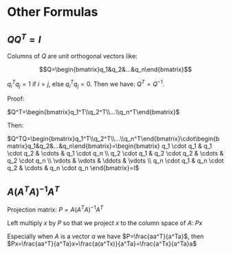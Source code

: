 # Other Formulas
## $QQ^T=I$
Columns of $Q$ are unit orthogonal vectors like: 

```math
Q=\begin{bmatrix}q_1&q_2&...&q_n\end{bmatrix}
```
$q_i^Tq_j=1$ if $i=j$, else $q_i^Tq_j=0$. Then we have: $Q^T=Q^{-1}$.

Proof:

$Q^T=\begin{bmatrix}q_1^T\\q_2^T\\...\\q_n^T\end{bmatrix}$

Then: 

$Q^TQ=\begin{bmatrix}q_1^T\\q_2^T\\...\\q_n^T\end{bmatrix}\cdot\begin{bmatrix}q_1&q_2&...&q_n\end{bmatrix}=\begin{bmatrix}
q_1 \cdot q_1 & q_1 \cdot q_2 & \cdots & q_1 \cdot q_n \\
q_2 \cdot q_1 & q_2 \cdot q_2 & \cdots & q_2 \cdot q_n \\
\vdots & \vdots & \ddots & \vdots \\
q_n \cdot q_1 & q_n \cdot q_2 & \cdots & q_n \cdot q_n
\end{bmatrix}=I$

## $A(A^TA)^{-1}A^T$

Projection matrix: $P=A(A^TA)^{-1}A^T$

Left multiply $x$ by $P$ so that we project $x$ to the column space of $A$: $Px$

Especially when $A$ is a vector $a$ we have $P=\frac{aa^T}{a^Ta}$, then $Px=\frac{aa^T}{a^Ta}x=\frac{a(a^Tx)}{a^Ta}=\frac{a^Tx}{a^Ta}a$